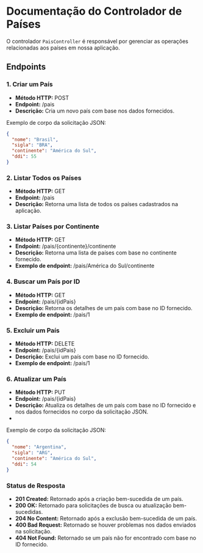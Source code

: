 # Documentação do Controlador de Países

O controlador `PaisController` é responsável por gerenciar as operações relacionadas aos países em nossa aplicação.

## Endpoints

### 1. Criar um País

- **Método HTTP:** POST
- **Endpoint:** /pais
- **Descrição:** Cria um novo país com base nos dados fornecidos.

Exemplo de corpo da solicitação JSON:
```json
{
  "nome": "Brasil",
  "sigla": "BRA",
  "continente": "América do Sul",
  "ddi": 55
}
```

### 2. Listar Todos os Países

- **Método HTTP:** GET
- **Endpoint:** /pais
- **Descrição:** Retorna uma lista de todos os países cadastrados na aplicação.

### 3. Listar Países por Continente

- **Método HTTP:** GET
- **Endpoint:** /pais/{continente}/continente
- **Descrição:** Retorna uma lista de países com base no continente fornecido.
- **Exemplo de endpoint:** /pais/América do Sul/continente

### 4. Buscar um País por ID

- **Método HTTP:** GET
- **Endpoint:** /pais/{idPais}
- **Descrição:** Retorna os detalhes de um país com base no ID fornecido.
- **Exemplo de endpoint:** /pais/1

### 5. Excluir um País
- **Método HTTP:** DELETE
- **Endpoint:** /pais/{idPais}
- **Descrição:** Exclui um país com base no ID fornecido.
- **Exemplo de endpoint:** /pais/1

### 6. Atualizar um País
- **Método HTTP:** PUT
- **Endpoint:** /pais/{idPais}
- **Descrição:** Atualiza os detalhes de um país com base no ID fornecido e nos dados fornecidos no corpo da solicitação JSON.
- 
Exemplo de corpo da solicitação JSON:
```json
{
  "nome": "Argentina",
  "sigla": "ARG",
  "continente": "América do Sul",
  "ddi": 54
}
```

### Status de Resposta
- **201 Created:** Retornado após a criação bem-sucedida de um país.
- **200 OK:** Retornado para solicitações de busca ou atualização bem-sucedidas.
- **204 No Content:** Retornado após a exclusão bem-sucedida de um país.
- **400 Bad Request:** Retornado se houver problemas nos dados enviados na solicitação.
- **404 Not Found:** Retornado se um país não for encontrado com base no ID fornecido.
